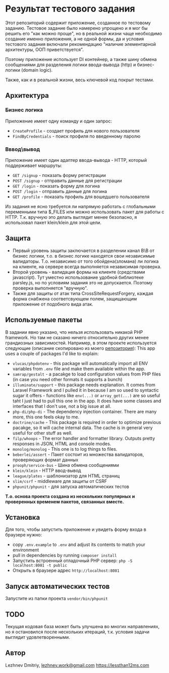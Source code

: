 # Результат тестового задания
Этот репозиторий содержит приложение, созданное по тестовому заданию.
Тестовое задание было намерено упрощено и я мог бы решить его "как можно проще", но в реальной жизни чаще необходимо создание именно приложения, а не одной формы, да и условия тестового задания включали рекомендацию "наличие элементарной архитектуры, ООП приветствуется".

Поэтому приложение использует DI контейнер, а также шину обмена сообщениями для разделения логики ввода-вывода (http) и бизнес-логики (domain logic).

Также, как и в реальной жизни, весь ключевой код покрыт тестами.

## Архитектура
### Бизнес логика
Приложение имеет одну команду и один запрос:
- `CreateProfile` - создает профиль для нового пользователя
- `FindByCredentials` - поиск профиля по введенному паролю
### Вввод\вывод
Приложение имеет один адаптер ввода-вывода - HTTP, который поддерживает маршруты:
- `GET /signup` - показать форму регистрации
- `POST /signup` - отправить данные для регистрации
- `GET /login` - показать форму для логина
- `POST /login` - отправить данные для логина
- `GET /profile` - показать профиль для вошедшего пользователя

Из задания не ясно требуется ли напрямую работать с глобальными переменными типа $_FILES или можно использовать пакет для работы с HTTP.
Т.к. вручную это делать выглядит менее безопасно, я использовал пакет klein/klein для этой цели.
## Защита
- Первый уровень защиты заключается в разделении канал В\В от бизнес логики, т.о. в бизнес логике находятся свои независимые валидаторы. Т.о. независимо от того обойдена(зломана) ли логика на клиенте, на сервере всегда выполняется независимая проверка.
- Второй уровень - валидация формы на клиенте (средствами javascript). Тут уместно использование удобной библиотеке parsley.js, но по условиям задания это не допускается. Поэтому проверка выполняется "вручную".
- Также для защиты от атак типа CrossSiteRequestForgery, каждая форма снабжена соответсвующем полем, защищающим приложение от подобного вида атак. 

## Используемые пакеты
В задании явно указано, что нельзя использовать никакой PHP framework. Но там не сказано ничего относительно других менее грандиозных зависимостей. Например, в этом проекте используется следующие (описание скопировано из моего [репозитория](https://github.com/lezhnev74/php-foundation)):
This app uses a couple of packages I'd like to explain:
- `vlucas/phpdotenv` - this package will automatically import all ENV variables from `.env` file and make them available within the app. 
- `samrap/gestalt` - a pacakge to load configuration values from PHP files (in case you need other formats it supports a bunch)
- `illuminate/support` - this package needs explanation. It comes from Laravel Framework and I pulled it in because I am so used to syntactic sugar it offers - functions like `env(...)` or `array_get(...)` are so useful taht I just had to pull this one in the app. It does have some classes and interfaces that I don't use, not a big issue at all.
- `php-di/php-di` - The dependency injection container. There are many more, this one feels okay to me.
- `doctrine/cache` - This package is required in order to optimize previous pacakge, so it will cache internal data. The cache is in general very useful for other stuff as well.
- `filp/whoops` - The error handler and formatter library. Outputs pretty responses in JSON, HTML and console modes.
- `monolog/monolog` - This one is to log things to files.
- `beberlei/assert` - Пакет состоит из множества валидаторов, проверяющих формат данных
- `prooph/service-bus` - Шина обмена сообщениями
- `klein/klein` - HTTP ввод-вывод
- `league/plates` - шаблонизатор для HTML страниц
- `slim/csrf` - middleware для защиты от CSRF
- `phpunit/phpunit` - для запуска автоматических тестов

**Т.о. основа проекта создана из нескольких популярных и проверенных временем пакетов, связанных вместе.**

## Установка
Для того, чтобы запустить приложение и увидеть форму входа в браузере нужно:
- copy `.env.example` to `.env` and adjust its contents to match your environment
- pull in dependencies by running `composer install`
- Запустить встроенный отладочный PHP сервер: `php -S localhost:8081 -t public` 
- Открыть в браузере адрес `http://localhost:8081`

## Запуск автоматических тестов
Запустите из папки проекта `vendor/bin/phpunit`

## TODO
Текущая кодовая база может быть улучшена во многих направлениях, но я остановился после нескольких итераций, т.к. условия задачи выглядит удовлетворенными.

## Автор
Lezhnev Dmitriy, lezhnev.work@gmail.com
https://lessthan12ms.com